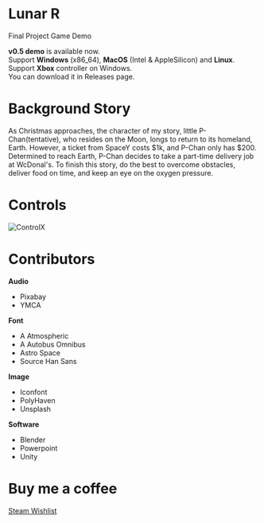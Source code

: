 # Lunar R

Final Project Game Demo

**v0.5 demo** is available now.  
Support **Windows** (x86_64), **MacOS** (Intel & AppleSilicon) and **Linux**.  
Support **Xbox** controller on Windows.  
You can download it in Releases page.

# Background Story

As Christmas approaches, the character of my story, little P-Chan(tentative), who resides on the Moon, longs to return to its homeland, Earth. However, a ticket from SpaceY costs $1k, and P-Chan only has $200. Determined to reach Earth, P-Chan decides to take a part-time delivery job at WcDonal's. To finish this story, do the best to overcome obstacles, deliver food on time, and keep an eye on the oxygen pressure.

# Controls
![ControlX](https://github.com/user-attachments/assets/a3586c0c-1519-4b59-88d2-d8e38967f5b2)

# Contributors

**Audio**
* Pixabay
* YMCA

**Font**
* A Atmospheric
* A Autobus Omnibus
* Astro Space
* Source Han Sans

**Image**
* Iconfont
* PolyHaven
* Unsplash

**Software**
* Blender
* Powerpoint
* Unity

# Buy me a coffee
[Steam Wishlist](https://store.steampowered.com/wishlist/profiles/76561199089877858/)
